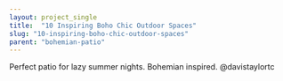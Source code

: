 ```yaml
---
layout: project_single
title:  "10 Inspiring Boho Chic Outdoor Spaces"
slug: "10-inspiring-boho-chic-outdoor-spaces"
parent: "bohemian-patio"
---
```

Perfect patio for lazy summer nights. Bohemian inspired. @davistaylortc